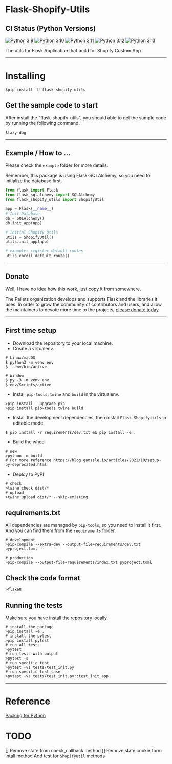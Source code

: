 # Flask-Shopify-Utils

## CI Status (Python Versions)

[![Python 3.9](https://img.shields.io/github/actions/workflow/status/leocxy/flask-shopify-utils/PluginForFlask.yml?branch=master&label=Python%203.9)](https://github.com/leocxy/flask-shopify-utils/actions/workflows/PluginForFlask.yml?query=branch%3Atest)
[![Python 3.10](https://img.shields.io/github/actions/workflow/status/leocxy/flask-shopify-utils/PluginForFlask.yml?branch=master&label=Python%203.10)](https://github.com/leocxy/flask-shopify-utils/actions/workflows/PluginForFlask.yml?query=branch%3Atest)
[![Python 3.11](https://img.shields.io/github/actions/workflow/status/leocxy/flask-shopify-utils/PluginForFlask.yml?branch=master&label=Python%203.11)](https://github.com/leocxy/flask-shopify-utils/actions/workflows/PluginForFlask.yml?query=branch%3Atest)
[![Python 3.12](https://img.shields.io/github/actions/workflow/status/leocxy/flask-shopify-utils/PluginForFlask.yml?branch=master&label=Python%203.12)](https://github.com/leocxy/flask-shopify-utils/actions/workflows/PluginForFlask.yml?query=branch%3Atest)
[![Python 3.13](https://img.shields.io/github/actions/workflow/status/leocxy/flask-shopify-utils/PluginForFlask.yml?branch=master&label=Python%203.13)](https://github.com/leocxy/flask-shopify-utils/actions/workflows/PluginForFlask.yml?query=branch%3Atest)

The utils for Flask Application that build for Shopify Custom App

---

# Installing

```shell
$pip install -U flask-shopify-utils
```

## Get the sample code to start

After install the "flask-shopify-utils", you should able to get the sample code by running the following command.
 
```shell
$lazy-dog
```

---

## Example / How to ...

Please check the `example` folder for more details.

Remember, this package is using Flask-SQLAlchemy, so you need to initialize the database first.

```python
from flask import Flask
from flask_sqlalchemy import SQLAlchemy
from flask_shopify_utils import ShopifyUtil

app = Flask(__name__)
# Init Database
db = SQLAlchemy()
db.init_app(app)

# Initial Shopify Utils
utils = ShopifyUtil()
utils.init_app(app)

# example: register default routes
utils.enroll_default_route()

```

---

## Donate

Well, I have no idea how this work, just copy it from somewhere.

The Pallets organization develops and supports Flask and the libraries
it uses. In order to grow the community of contributors and users, and
allow the maintainers to devote more time to the projects, [please
donate today](https://palletsprojects.com/donate)

---

## First time setup

- Download the repository to your local machine.
- Create a virtualenv.

```shell
# Linux/macOS
$ python3 -m venv env
$ . env/bin/active

# Window
$ py -3 -m venv env
$ env/Scripts/active
```

- Install `pip-tools`, `twine` and `build` in the virtualenv. 

```shell
>pip install --upgrade pip
>pip install pip-tools twine build
```

- Install the development dependencies, then install `Flask-ShopifyUtils` in editable mode.

```sheel
$ pip install -r requirements/dev.txt && pip install -e .
```

- Build the wheel
```shell
# new 
>python -m build
# For more reference https://blog.ganssle.io/articles/2021/10/setup-py-deprecated.html
```

- Deploy to PyPI

```shell
# check
>twine check dist/*
# upload
>twine upload dist/* --skip-existing
```

## requirements.txt

All dependencies are managed by `pip-tools`, so you need to install it first.
And you can find them from the `requirements` folder.

```shell
# development
>pip-compile --extra=dev --output-file=requirements/dev.txt pyproject.toml

# production
>pip-compile --output-file=requirements/index.txt pyproject.toml
````

## Check the code format

```shell
>flake8
```

## Running the tests

Make sure you have install the repository locally.

```shell
# install the package
>pip install -e .
# install the pytest
>pip install pytest
# run all tests
>pytest
# run tests with output
>pytest -s
# run specific test
>pytest -vs tests/test_init.py
# run specific test case
>pytest -vs tests/test_init.py::test_init_app
```

---

# Reference
[Packing for Python](https://packaging.python.org/en/latest/tutorials/installing-packages/)

# TODO
[] Remove state from check_callback method
[] Remove state cookie form intall method
Add test for `ShopifyUtil` methods